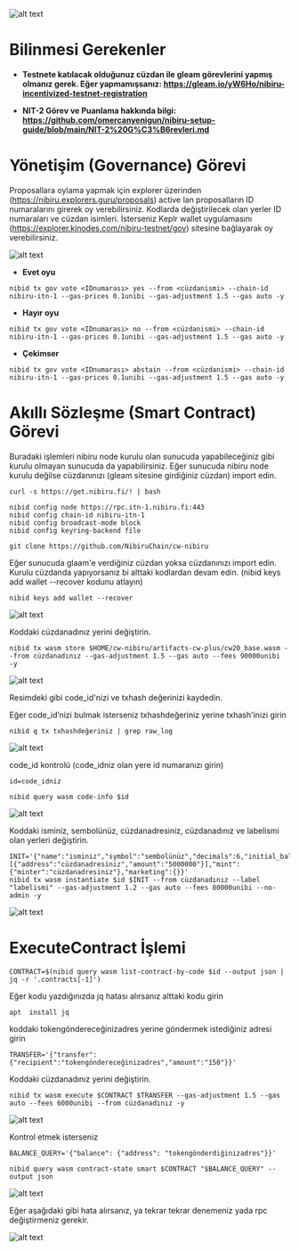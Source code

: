 ![alt text](https://i.hizliresim.com/7fb07pp.jpeg)

# Bilinmesi Gerekenler

- **Testnete katılacak olduğunuz cüzdan ile gleam görevlerini yapmış olmanız gerek. Eğer yapmamışsanız: https://gleam.io/yW6Ho/nibiru-incentivized-testnet-registration**

- **NIT-2 Görev ve Puanlama hakkında bilgi: https://github.com/omercanyenigun/nibiru-setup-guide/blob/main/NIT-2%20G%C3%B6revleri.md**


# Yönetişim (Governance) Görevi

Proposallara oylama yapmak için explorer üzerinden (https://nibiru.explorers.guru/proposals) active lan proposalların ID numaralarını girerek oy verebilirsiniz. Kodlarda değiştirilecek olan yerler ID numaraları ve cüzdan isimleri. İsterseniz Keplr wallet uygulamasını (https://explorer.kjnodes.com/nibiru-testnet/gov) sitesine bağlayarak oy verebilirsiniz. 

![alt text](https://i.hizliresim.com/sskpd0l.png)

- **Evet oyu**

```
nibid tx gov vote <IDnumarası> yes --from <cüzdanismi> --chain-id nibiru-itn-1 --gas-prices 0.1unibi --gas-adjustment 1.5 --gas auto -y 
```

- **Hayır oyu**

```
nibid tx gov vote <IDnumarası> no --from <cüzdanismi> --chain-id nibiru-itn-1 --gas-prices 0.1unibi --gas-adjustment 1.5 --gas auto -y 
```

- **Çekimser**

```
nibid tx gov vote <IDnumarası> abstain --from <cüzdanismi> --chain-id nibiru-itn-1 --gas-prices 0.1unibi --gas-adjustment 1.5 --gas auto -y 
```

# Akıllı Sözleşme (Smart Contract) Görevi

Buradaki işlemleri nibiru node kurulu olan sunucuda yapabileceğiniz gibi kurulu olmayan sunucuda da yapabilirsiniz. Eğer sunucuda nibiru node kurulu değilse cüzdanınızı (gleam sitesine girdiğiniz cüzdan) import edin.

```
curl -s https://get.nibiru.fi/! | bash
```
```
nibid config node https://rpc.itn-1.nibiru.fi:443
nibid config chain-id nibiru-itn-1
nibid config broadcast-mode block
nibid config keyring-backend file
```

```
git clone https://github.com/NibiruChain/cw-nibiru
```


Eğer sunucuda glaam'e verdiğiniz cüzdan yoksa cüzdanınızı import edin. Kurulu cüzdanda yapıyorsanız bi alttaki kodlardan devam edin. (nibid keys add wallet --recover kodunu atlayın)

```
nibid keys add wallet --recover
```

![alt text](https://i.hizliresim.com/bnxnlwx.png)


Koddaki cüzdanadınız yerini değiştirin.

```
nibid tx wasm store $HOME/cw-nibiru/artifacts-cw-plus/cw20_base.wasm --from cüzdanadınız --gas-adjustment 1.5 --gas auto --fees 90000unibi  -y
```

![alt text](https://i.hizliresim.com/knrdd23.png)

Resimdeki gibi code_id'nizi ve txhash değerinizi kaydedin.

Eğer code_id’nizi bulmak isterseniz txhashdeğeriniz yerine txhash'inizi girin

```
nibid q tx txhashdeğeriniz | grep raw_log
```
![alt text](https://i.hizliresim.com/r9odcpc.png)

code_id kontrolü (code_idniz olan yere id numaranızı girin)

```
id=code_idniz
```
```
nibid query wasm code-info $id
```

![alt text](https://i.hizliresim.com/tu3xg5s.png)


Koddaki isminiz, sembolünüz, cüzdanadresiniz, cüzdanadınız ve labelismi olan yerleri değiştirin.

```
INIT='{"name":"isminiz","symbol":"sembolünüz","decimals":6,"initial_balances":[{"address":"cüzdanadresiniz","amount":"5000000"}],"mint":{"minter":"cüzdanadresiniz"},"marketing":{}}'
nibid tx wasm instantiate $id $INIT --from cüzdanadınız --label "labelismi" --gas-adjustment 1.2 --gas auto --fees 80000unibi --no-admin -y
```

![alt text](https://i.hizliresim.com/p85rqnw.png)

# ExecuteContract İşlemi

```
CONTRACT=$(nibid query wasm list-contract-by-code $id --output json | jq -r '.contracts[-1]')
```

Eğer kodu yazdığınızda jq hatası alırsanız alttaki kodu girin

```
apt  install jq
```

koddaki tokengöndereceğinizadres yerine göndermek istediğiniz adresi girin

```
TRANSFER='{"transfer":{"recipient":"tokengöndereceğinizadres","amount":"150"}}'
```
Koddaki cüzdanadınız yerini değiştirin.

```
nibid tx wasm execute $CONTRACT $TRANSFER --gas-adjustment 1.5 --gas auto --fees 6000unibi --from cüzdanadınız -y
```

![alt text](https://i.hizliresim.com/80mbr06.png)


Kontrol etmek isterseniz

```
BALANCE_QUERY='{"balance": {"address": "tokengönderdiğinizadres"}}'
```
```
nibid query wasm contract-state smart $CONTRACT "$BALANCE_QUERY" --output json
```

![alt text](https://i.hizliresim.com/8ab0jmy.png)


Eğer aşağıdaki gibi hata alırsanız, ya tekrar tekrar denemeniz yada rpc değiştirmeniz gerekir.


![alt text](https://i.hizliresim.com/jv56o4w.png)















